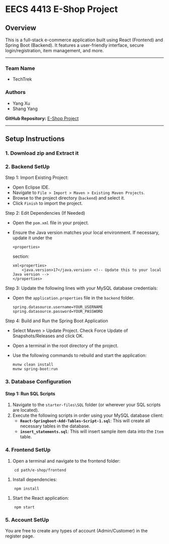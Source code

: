 # EECS 4413 E-Shop Project



## Overview



This is a full-stack e-commerce application built using React (Frontend) and Spring Boot (Backend). It features a user-friendly interface, secure login/registration, item management, and more.

------

### Team Name



- TechTrek

### Authors



- Yang Xu
- Shang Yang

**GitHub Repository:** [E-Shop Project](https://github.com/dostudyyang/e-shop)

------

## Setup Instructions

### 1. Download zip and Extract it

### 2. Backend SetUp

Step 1: Import Existing Project:

- Open Eclipse IDE.
- Navigate to `File > Import > Maven > Existing Maven Projects`.
- Browse to the project directory (`backend`) and select it.
- Click `Finish` to import the project.

Step 2: Edit Dependencies  (If Needed)

- Open the `pom.xml` file in your project.

- Ensure the Java version matches your local environment. If necessary, update it under the 

  `<properties>`

   section:

  ```
  xml<properties>
      <java.version>17</java.version> <!-- Update this to your local Java version -->
  </properties>
  ```
Step 3: Update the following lines with your MySQL database credentials:
- Open the `application.properties` file in the `backend` folder.

   ```
   spring.datasource.username=YOUR_USERNAME
   spring.datasource.password=YOUR_PASSWORD
   ```

Step 4: Build and Run the Spring Boot Application
- Select Maven > Update Project.
  Check Force Update of Snapshots/Releases and click OK.
  
- Open a terminal in the root directory of the project.

- Use the following commands to rebuild and start the application:

  ```
  mvnw clean install
  mvnw spring-boot:run
  ```

  



### 3. Database Configuration

#### Step 1: Run SQL Scripts



1. Navigate to the `starter-files\SQL` folder (or wherever your SQL scripts are located).
2. Execute the following scripts in order using your MySQL database client:
   - **`React-Springboot-Add-Tables-Script-1.sql`**: This will create all necessary tables in the database.
   - **`insert_statements.sql`**: This will insert sample item data into the `Item` table.





   

### 4. Frontend SetUp



1. Open a terminal and navigate to the frontend folder:

```
    cd path/e-shop/frontend
```



1. Install dependencies:

```
    npm install
```



1. Start the React application:

```
    npm start
```



### 5. Account SetUp



You are free to create any types of account (Admin/Customer) in the register page.
